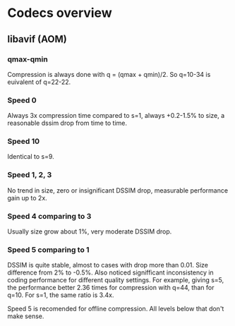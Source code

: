 # Codecs overview

## libavif (AOM)

### qmax-qmin

Compression is always done with q = (qmax + qmin)/2.
So q=10-34 is euivalent of q=22-22.

### Speed 0

Always 3x compression time compared to s=1, always +0.2-1.5% to size,
a reasonable dssim drop from time to time.

### Speed 10

Identical to s=9.

### Speed 1, 2, 3

No trend in size, zero or insignificant DSSIM drop, measurable performance gain up to 2x.

### Speed 4 comparing to 3

Usually size grow about 1%, very moderate DSSIM drop.

### Speed 5 comparing to 1

DSSIM is quite stable, almost to cases with drop more than 0.01.
Size difference from 2% to -0.5%. Also noticed signifficant inconsistency
in coding performance for different quality settings. For example,
giving s=5, the performance better 2.36 times for compression with q=44,
than for q=10. For s=1, the same ratio is 3.4x.

Speed 5 is recomended for offline compression. All levels below that don't make sense.

